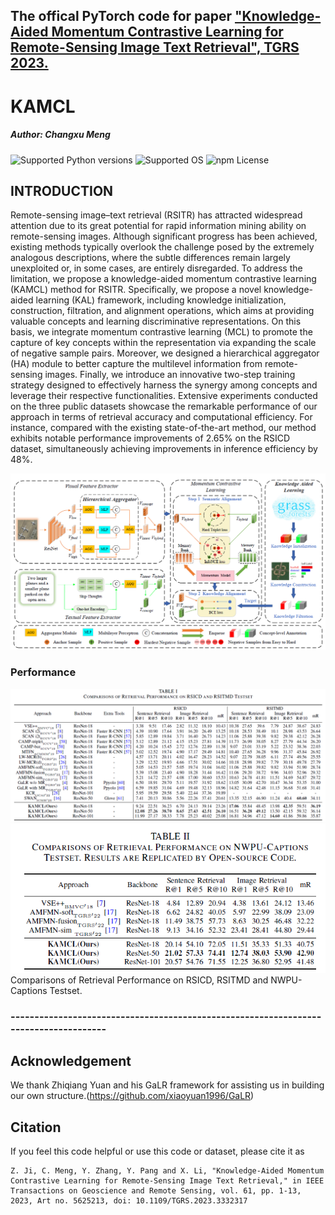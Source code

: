 ## The offical PyTorch code for paper ["Knowledge-Aided Momentum Contrastive Learning for Remote-Sensing Image Text Retrieval", TGRS 2023.](https://doi.org/10.1109/TGRS.2023.3332317)

# KAMCL
##### Author: Changxu Meng

![Supported Python versions](https://img.shields.io/badge/python-3.9-blue.svg)
![Supported OS](https://img.shields.io/badge/Supported%20OS-Linux-yellow.svg)
![npm License](https://img.shields.io/npm/l/mithril.svg)

## INTRODUCTION
Remote-sensing image–text retrieval (RSITR) has attracted widespread attention due to its great potential for rapid information mining ability on remote-sensing images. Although significant progress has been achieved, existing methods typically overlook the challenge posed by the extremely analogous descriptions, where the subtle differences remain largely unexploited or, in some cases, are entirely disregarded. To address the limitation, we propose a knowledge-aided momentum contrastive learning (KAMCL) method for RSITR. Specifically, we propose a novel knowledge-aided learning (KAL) framework, including knowledge initialization, construction, filtration, and alignment operations, which aims at providing valuable concepts and learning discriminative representations. On this basis, we integrate momentum contrastive learning (MCL) to promote the capture of key concepts within the representation via expanding the scale of negative sample pairs. Moreover, we designed a hierarchical aggregator (HA) module to better capture the multilevel information from remote-sensing images. Finally, we introduce an innovative two-step training strategy designed to effectively harness the synergy among concepts and leverage their respective functionalities. Extensive experiments conducted on the three public datasets showcase the remarkable performance of our approach in terms of retrieval accuracy and computational efficiency. For instance, compared with the existing state-of-the-art method, our method exhibits notable performance improvements of 2.65% on the RSICD dataset, simultaneously achieving improvements in inference efficiency by 48%. 

![overview](./figure/overview.png)

### Performance
![performance](./figure/rsicd_rsitmd.png)
![performance](./figure/nwpu.png)
Comparisons of Retrieval Performance on RSICD, RSITMD and NWPU-Captions Testset.
### -------------------------------------------------------------------------------------
## Acknowledgement
We thank Zhiqiang Yuan and his GaLR framework for assisting us in building our own structure.(https://github.com/xiaoyuan1996/GaLR)

## Citation
If you feel this code helpful or use this code or dataset, please cite it as
```
Z. Ji, C. Meng, Y. Zhang, Y. Pang and X. Li, "Knowledge-Aided Momentum Contrastive Learning for Remote-Sensing Image Text Retrieval," in IEEE Transactions on Geoscience and Remote Sensing, vol. 61, pp. 1-13, 2023, Art no. 5625213, doi: 10.1109/TGRS.2023.3332317
```
